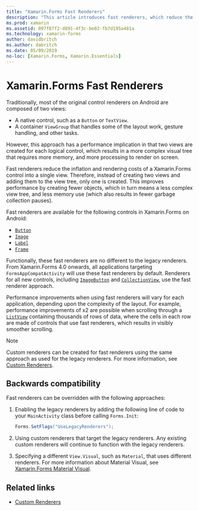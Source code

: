 ```yaml
---
title: "Xamarin.Forms Fast Renderers"
description: "This article introduces fast renderers, which reduce the inflation and rendering costs of a Xamarin.Forms control on Android by flattening the resulting native control hierarchy."
ms.prod: xamarin
ms.assetid: 097f87f2-d891-4f3c-be02-fb7d195a481a
ms.technology: xamarin-forms
author: davidbritch
ms.author: dabritch
ms.date: 05/09/2019
no-loc: [Xamarin.Forms, Xamarin.Essentials]
---
```


# Xamarin.Forms Fast Renderers

Traditionally, most of the original control renderers on Android are composed of two views:

- A native control, such as a `Button` or `TextView`.
- A container `ViewGroup` that handles some of the layout work, gesture handling, and other tasks.

However, this approach has a performance implication in that two views are created for each logical control, which results in a more complex visual tree that requires more memory, and more processing to render on screen.

Fast renderers reduce the inflation and rendering costs of a Xamarin.Forms control into a single view. Therefore, instead of creating two views and adding them to the view tree, only one is created. This improves performance by creating fewer objects, which in turn means a less complex view tree, and less memory use (which also results in fewer garbage collection pauses).

Fast renderers are available for the following controls in Xamarin.Forms on Android:

- [`Button`](xref:Xamarin.Forms.Button)
- [`Image`](xref:Xamarin.Forms.Image)
- [`Label`](xref:Xamarin.Forms.Label)
- [`Frame`](xref:Xamarin.Forms.Frame)

Functionally, these fast renderers are no different to the legacy renderers. From Xamarin.Forms 4.0 onwards, all applications targeting `FormsAppCompatActivity` will use these fast renderers by default. Renderers for all new controls, including [`ImageButton`](xref:Xamarin.Forms.ImageButton) and [`CollectionView`](xref:Xamarin.Forms.CollectionView), use the fast renderer approach.

Performance improvements when using fast renderers will vary for each application, depending upon the complexity of the layout. For example, performance improvements of x2 are possible when scrolling through a [`ListView`](xref:Xamarin.Forms.ListView) containing thousands of rows of data, where the cells in each row are made of controls that use fast renderers, which results in visibly smoother scrolling.

> [!NOTE]
> Custom renderers can be created for fast renderers using the same approach as used for the legacy renderers. For more information, see [Custom Renderers](~/xamarin-forms/app-fundamentals/custom-renderer/index.md).

## Backwards compatibility

Fast renderers can be overridden with the following approaches:

1. Enabling the legacy renderers by adding the following line of code to your `MainActivity` class before calling `Forms.Init`:

    ```csharp
    Forms.SetFlags("UseLegacyRenderers");
    ```

1. Using custom renderers that target the legacy renderers. Any existing custom renderers will continue to function with the legacy renderers.
1. Specifying a different `View.Visual`, such as `Material`, that uses different renderers. For more information about Material Visual, see [Xamarin.Forms Material Visual](~/xamarin-forms/user-interface/visual/material-visual.md).

## Related links

- [Custom Renderers](~/xamarin-forms/app-fundamentals/custom-renderer/index.md)
